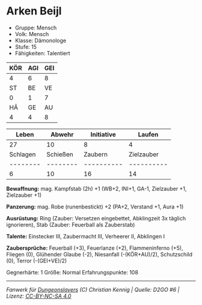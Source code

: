 # Arken Beijl  
- Gruppe: Mensch  
- Volk: Mensch  
- Klasse: Dämonologe  
- Stufe: 15  
- Fähigkeiten: Talentiert  


| KÖR | AGI | GEI |  
| --- | --- | --- |  
| 4   | 6   | 8   |
| ST  | BE  | VE  |  
| 0   | 1   | 7   |
| HÄ  | GE  | AU  |  
| 4   | 4   | 8   |


| Leben    | Abwehr   | Initiative | Laufen     |
| -------- | -------- | ---------- | ---------- |
| 27       | 10       | 8          | 4          |
| Schlagen | Schießen | Zaubern    | Zielzauber |
| -------- | -------- | ---------- | ---------- |
| 6        | 10       | 16         | 14         |

**Bewaffnung:**
mag. Kampfstab (2h) +1 (WB+2, INI+1, GA-1, Zielzauber +1, Zielzauber +1)

**Panzerung:**
mag. Robe (runenbestickt) +2 (PA+2, Verstand +1, Aura +1)

**Ausrüstung:**
Ring (Zauber: Versetzen eingebettet, Abklingzeit 3x täglich ignorieren), Stab (Zauber: Feuerball als Zauberstab)

**Talente:**
Einstecker III, Zaubermacht III, Verheerer II, Abklingen I

**Zaubersprüche:**
Feuerball (+3), Feuerlanze (+2), Flammeninferno (+5), Fliegen (0), Glühender Glaube (-2), Niesanfall (-(KÖR+AU)/2), Schutzschild (0), Terror (-(GEI+VE)/2)

Gegnerhärte: 1
Größe: Normal
Erfahrungspunkte: 108



___
*Fanwerk für [Dungeonslayers](https://www.dungeonslayers.net/) (C) Christian Kennig | Quelle: D2GO #6 | Lizenz: [CC-BY-NC-SA 4.0](https://creativecommons.org/licenses/by-nc-sa/4.0/deed.de)*